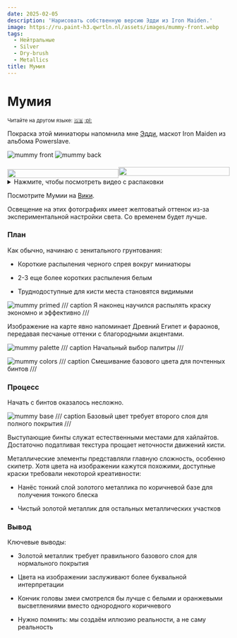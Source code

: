 ```yaml
---
date: 2025-02-05
description: 'Нарисовать собственную версию Эдди из Iron Maiden.'
image: https://ru.paint-h3.qwrtln.nl/assets/images/mummy-front.webp
tags:
  - Нейтральные
  - Silver
  - Dry-brush
  - Metallics
title: Мумия
---
```

# Мумия
<small>Читайте на другом языке: [:gb:](https://paint-h3.qwrtln.nl/posts/2025/02/mummy/) [:pl:](https://pl.paint-h3.qwrtln.nl/posts/2025/02/mumia/)</small>

Покраска этой миниатюры напомнила мне [Эдди](https://ru.wikipedia.org/wiki/Эдди_(Iron_Maiden)), маскот Iron Maiden из альбома Powerslave.

![mummy front](../assets/images/mummy-front.webp)  ![mummy back](../assets/images/mummy-back.webp)

<!--more-->

<div style="display: flex; min-width: 100%; align-items: center">
  <div style="width: 50%">
    <img src="/assets/images/mummy-front.webp" style="width: 100%; display: block; padding-top: 10px" />
  </div>
  <div style="width: 50%">
    <img src="/assets/images/raw/mummy-card.webp" style="width: 100%; display: block" />
  </div>
</div>

<details><summary>Нажмите, чтобы посмотреть видео с распаковки</summary>
  <video width="1280" height="720" controls preload="none">
    <source src="/assets/videos/mummy.webm" type="video/webm">
  </video>
</details>

Посмотрите Мумии на [Вики](https://homm3bg.wiki/units/mummies).

Освещение на этих фотографиях имеет желтоватый оттенок из-за экспериментальной настройки света. Со временем будет лучше.

### План

Как обычно, начинаю с зенитального грунтования:

 - Короткие распыления черного спрея вокруг миниатюры

 - 2-3 еще более коротких распыления белым

 - Труднодоступные для кисти места становятся видимыми

![mummy primed](../assets/images/raw/mummy-primed.webp)
/// caption
Я наконец научился распылять краску экономно и эффективно
///

Изображение на карте явно напоминает Древний Египет и фараонов, передавая песчаные оттенки с благородными акцентами.

![mummy palette](../assets/images/raw/mummy-palette.webp)
/// caption
Начальный выбор палитры
///

![mummy colors](../assets/images/raw/mummy-colors.webp)
/// caption
Смешивание базового цвета для почтенных бинтов
///

### Процесс

Начать с бинтов оказалось несложно.

![mummy base](../assets/images/raw/mummy-base.webp)
/// caption
Базовый цвет требует второго слоя для полного покрытия
///

Выступающие бинты служат естественными местами для хайлайтов. Достаточно податливая текстура прощает неточности движений кисти.

Металлические элементы представляли главную сложность, особенно скипетр. Хотя цвета на изображении кажутся похожими, доступные краски требовали некоторой креативности:

 - Нанёс тонкий слой золотого металлика по коричневой базе для получения тонкого блеска

 - Чистый золотой металлик для остальных металлических участков

### Вывод

Ключевые выводы:

 - Золотой металлик требует правильного базового слоя для нормального покрытия

 - Цвета на изображении заслуживают более буквальной интерпретации

 - Кончик головы змеи смотрелся бы лучше с белыми и оранжевыми высветлениями вместо однородного коричневого

 - Нужно помнить: мы создаём иллюзию реальности, а не саму реальность
